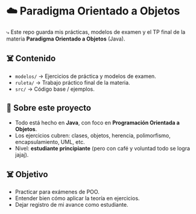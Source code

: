 # ☁️ Paradigma Orientado a Objetos  
⤷ Este repo guarda mis prácticas, modelos de examen y el TP final de la materia **Paradigma Orientado a Objetos** (Java).  

## ☠️ Contenido
- `modelos/` → Ejercicios de práctica y modelos de examen.  
- `ruleta/` → Trabajo práctico final de la materia.  
- `src/` → Código base / ejemplos.  

## 🧷 Sobre este proyecto
- Todo está hecho en **Java**, con foco en **Programación Orientada a Objetos**.  
- Los ejercicios cubren: clases, objetos, herencia, polimorfismo, encapsulamiento, UML, etc.  
- Nivel: **estudiante principiante** (pero con café y voluntad todo se logra jajaj).  

## ☠️ Objetivo
- Practicar para exámenes de POO.  
- Entender bien cómo aplicar la teoría en ejercicios.  
- Dejar registro de mi avance como estudiante.  

